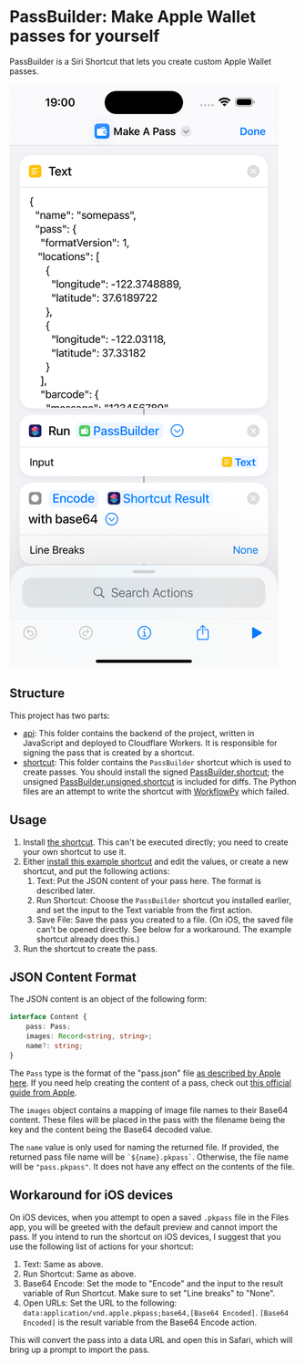 # PassBuilder: Make Apple Wallet passes for yourself

PassBuilder is a Siri Shortcut that lets you create custom Apple Wallet passes.

![Screenshot of a shortcut using PassBuilder](assets/screenshot.png)

## Structure

This project has two parts:

- [api](api): This folder contains the backend of the project, written in JavaScript and deployed to Cloudflare Workers. It is responsible for signing the pass that is created by a shortcut.
- [shortcut](shortcut): This folder contains the `PassBuilder` shortcut which is used to create passes. You should install the signed [PassBuilder.shortcut](https://github.com/david-why/PassBuilder/raw/refs/heads/main/shortcut/PassBuilder.shortcut); the unsigned [PassBuilder.unsigned.shortcut](shortcut/PassBuilder.unsigned.shortcut) is included for diffs. The Python files are an attempt to write the shortcut with [WorkflowPy](https://github.com/david-why/workflowpy) which failed.

## Usage

1. Install [the shortcut](https://github.com/david-why/PassBuilder/raw/refs/heads/main/shortcut/PassBuilder.shortcut). This can't be executed directly; you need to create your own shortcut to use it.
2. Either [install this example shortcut](https://www.icloud.com/shortcuts/3847cdc5491945d39e4565571fafdb1e) and edit the values, or create a new shortcut, and put the following actions:
   1. Text: Put the JSON content of your pass here. The format is described later.
   2. Run Shortcut: Choose the `PassBuilder` shortcut you installed earlier, and set the input to the Text variable from the first action.
   3. Save File: Save the pass you created to a file. (On iOS, the saved file can't be opened directly. See below for a workaround. The example shortcut already does this.)
3. Run the shortcut to create the pass.

## JSON Content Format

The JSON content is an object of the following form:

```ts
interface Content {
    pass: Pass;
    images: Record<string, string>;
    name?: string;
}
```

The `Pass` type is the format of the "pass.json" file [as described by Apple here](https://developer.apple.com/documentation/walletpasses/pass). If you need help creating the content of a pass, check out [this official guide from Apple](https://developer.apple.com/library/archive/documentation/UserExperience/Conceptual/PassKit_PG/Creating.html).

The `images` object contains a mapping of image file names to their Base64 content. These files will be placed in the pass with the filename being the key and the content being the Base64 decoded value.

The `name` value is only used for naming the returned file. If provided, the returned pass file name will be `` `${name}.pkpass` ``. Otherwise, the file name will be `"pass.pkpass"`. It does not have any effect on the contents of the file.

## Workaround for iOS devices

On iOS devices, when you attempt to open a saved `.pkpass` file in the Files app, you will be greeted with the default preview and cannot import the pass. If you intend to run the shortcut on iOS devices, I suggest that you use the following list of actions for your shortcut:

1. Text: Same as above.
2. Run Shortcut: Same as above.
3. Base64 Encode: Set the mode to "Encode" and the input to the result variable of Run Shortcut. Make sure to set "Line breaks" to "None".
4. Open URLs: Set the URL to the following: `data:application/vnd.apple.pkpass;base64,[Base64 Encoded]`. `[Base64 Encoded]` is the result variable from the Base64 Encode action.

This will convert the pass into a data URL and open this in Safari, which will bring up a prompt to import the pass.
